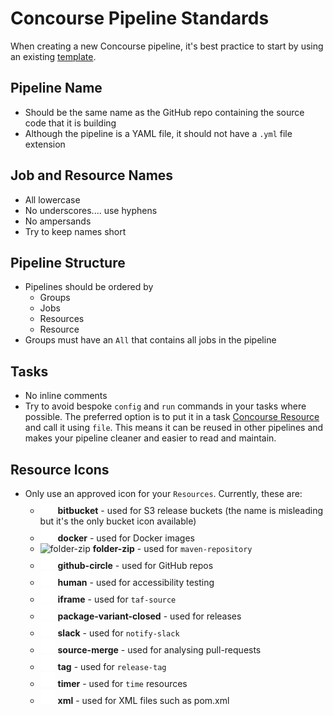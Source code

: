 Concourse Pipeline Standards
============================

When creating a new Concourse pipeline, it's best practice to start by using an existing [template](https://github.com/companieshouse/ci-pipelines/tree/master/templates).

Pipeline Name
----------------
-  Should be the same name as the GitHub repo containing the source code that it is building
-  Although the pipeline is a YAML file, it should not have a `.yml` file extension

Job and Resource Names
----------------
- All lowercase
- No underscores.... use hyphens
- No ampersands
- Try to keep names short


Pipeline Structure
----------------
- Pipelines should be ordered by
  - Groups
  - Jobs
  - Resources
  - Resource
- Groups must have an `All` that contains all jobs in the pipeline

Tasks
----------------
- No inline comments
- Try to avoid bespoke `config` and `run` commands in your tasks where possible.  The preferred option is to put it in a task [Concourse Resource](https://github.com/companieshouse/ci-concourse-resources) and call it using `file`.  This means it can be reused in other pipelines and makes your pipeline cleaner and easier to read and maintain.

Resource Icons
----------------
- Only use an approved icon for your `Resources`.  Currently, these are:
  - ![bitbucket](concourse_icons/bitbucket.png) **bitbucket** - used for S3 release buckets (the name is misleading but it's the only bucket icon available)
  - ![docker](concourse_icons/docker.png) **docker** - used for Docker images
  - ![folder-zip](concourse_icons/folder-zip_small.png) **folder-zip** - used for `maven-repository`
  - ![github-circle](concourse_icons/github-circle.png) **github-circle** - used for GitHub repos
  - ![human](concourse_icons/human.png) **human** - used for accessibility testing
  - ![iframe](concourse_icons/iframe.png) **iframe** - used for `taf-source`
  - ![package-variant-closed](concourse_icons/package-variant-closed.png) **package-variant-closed** - used for releases
  - ![slack](concourse_icons/slack.png) **slack** - used for `notify-slack`
  - ![source-merge](concourse_icons/source-merge.png) **source-merge** - used for analysing pull-requests
  - ![tag](concourse_icons/tag.png) **tag** - used for `release-tag`
  - ![timer](concourse_icons/timer.png) **timer** - used for `time` resources
  - ![xml](concourse_icons/xml.png) **xml** - used for XML files such as pom.xml
